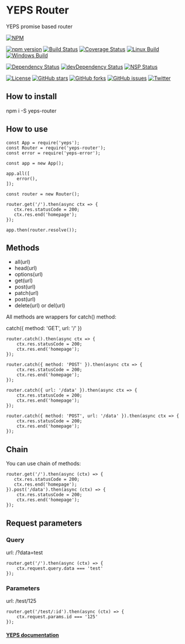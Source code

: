 # YEPS Router


YEPS promise based router

[![NPM](https://nodei.co/npm/yeps-router.png)](https://npmjs.org/package/yeps-router)

[![npm version](https://badge.fury.io/js/yeps-router.svg)](https://badge.fury.io/js/yeps-router)
[![Build Status](https://travis-ci.org/evheniy/yeps-router.svg?branch=master)](https://travis-ci.org/evheniy/yeps-router)
[![Coverage Status](https://coveralls.io/repos/github/evheniy/yeps-router/badge.svg?branch=master)](https://coveralls.io/github/evheniy/yeps-router?branch=master)
[![Linux Build](https://img.shields.io/travis/evheniy/yeps-router/master.svg?label=linux)](https://travis-ci.org/evheniy/)
[![Windows Build](https://img.shields.io/appveyor/ci/evheniy/yeps-router/master.svg?label=windows)](https://ci.appveyor.com/project/evheniy/yeps-router)

[![Dependency Status](https://david-dm.org/evheniy/yeps-router.svg)](https://david-dm.org/evheniy/yeps-router)
[![devDependency Status](https://david-dm.org/evheniy/yeps-router/dev-status.svg)](https://david-dm.org/evheniy/yeps-router#info=devDependencies)
[![NSP Status](https://img.shields.io/badge/NSP%20status-no%20vulnerabilities-green.svg)](https://travis-ci.org/evheniy/yeps-router)

[![License](https://img.shields.io/badge/license-MIT-blue.svg)](https://raw.githubusercontent.com/evheniy/yeps-router/master/LICENSE)
[![GitHub stars](https://img.shields.io/github/stars/evheniy/yeps-router.svg)](https://github.com/evheniy/yeps-router/stargazers)
[![GitHub forks](https://img.shields.io/github/forks/evheniy/yeps-router.svg)](https://github.com/evheniy/yeps-router/network)
[![GitHub issues](https://img.shields.io/github/issues/evheniy/yeps-router.svg)](https://github.com/evheniy/yeps-router/issues)
[![Twitter](https://img.shields.io/twitter/url/https/github.com/evheniy/yeps-router.svg?style=social)](https://twitter.com/intent/tweet?text=Wow:&url=%5Bobject%20Object%5D)


## How to install

  npm i -S yeps-router
  
## How to use

    const App = require('yeps');    
    const Router = require('yeps-router');
    const error = require('yeps-error');
    
    const app = new App();
    
    app.all([
        error(),
    ]);
    
    const router = new Router();
    
    router.get('/').then(async ctx => {
       ctx.res.statusCode = 200;
       ctx.res.end('homepage');     
    });
    
    app.then(router.resolve());
    
## Methods

* all(url)
* head(url)
* options(url)
* get(url)
* post(url)
* patch(url)
* post(url)
* delete(url) or del(url)

All methods are wrappers for catch() method:

catch({ method: 'GET', url: '/' })

    router.catch().then(async ctx => {
        ctx.res.statusCode = 200;
        ctx.res.end('homepage');     
    });
    
    router.catch({ method: 'POST' }).then(async ctx => {
        ctx.res.statusCode = 200;
        ctx.res.end('homepage');     
    });
    
    router.catch({ url: '/data' }).then(async ctx => {
        ctx.res.statusCode = 200;
        ctx.res.end('homepage');     
    });
    
    router.catch({ method: 'POST', url: '/data' }).then(async ctx => {
        ctx.res.statusCode = 200;
        ctx.res.end('homepage');     
    });

## Chain

You can use chain of methods:

    router.get('/').then(async (ctx) => {
       ctx.res.statusCode = 200;
       ctx.res.end('homepage');     
    }).post('/data').then(async (ctx) => {
        ctx.res.statusCode = 200;
        ctx.res.end('homepage');
    });
    
## Request parameters

### Query

url: /?data=test

    router.get('/').then(async (ctx) => {
        ctx.request.query.data === 'test'
    });
    
### Parameters

url: /test/125
    
    router.get('/test/:id').then(async (ctx) => {
        ctx.request.params.id === '125'
    });

#### [YEPS documentation](http://yeps.info/)
